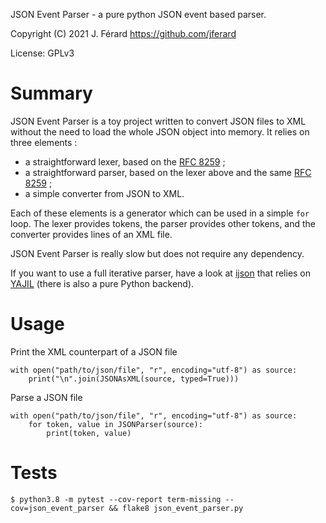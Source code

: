 JSON Event Parser - a pure python JSON event based parser.

Copyright (C) 2021 J. Férard <https://github.com/jferard>

License: GPLv3

# Summary
JSON Event Parser is a toy project written to convert JSON files to XML without
the need to load the whole JSON object into memory. It relies on three elements :
* a straightforward lexer, based on the [RFC 8259](
  https://datatracker.ietf.org/doc/html/rfc8259) ;
* a straightforward parser, based on the lexer above and the same [RFC 8259](
  https://datatracker.ietf.org/doc/html/rfc8259) ;
* a simple converter from JSON to XML.

Each of these elements is a generator which can be used in a simple `for` loop.
The lexer provides tokens, the parser provides other tokens, and 
the converter provides lines of an XML file.

JSON Event Parser is really slow but does not require any dependency.

If you want to use a full iterative parser, have a look at 
[ijson](https://pypi.org/project/ijson) that relies on [YAJIL](
http://lloyd.github.com/yajl/) (there is also a pure Python backend). 

# Usage

Print the XML counterpart of a JSON file

    with open("path/to/json/file", "r", encoding="utf-8") as source:
        print("\n".join(JSONAsXML(source, typed=True)))

Parse a JSON file

    with open("path/to/json/file", "r", encoding="utf-8") as source:
        for token, value in JSONParser(source):
            print(token, value)

# Tests

    $ python3.8 -m pytest --cov-report term-missing --cov=json_event_parser && flake8 json_event_parser.py

